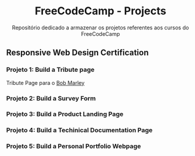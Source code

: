 <div align="center">

# FreeCodeCamp - Projects
Repositório dedicado a armazenar os projetos referentes aos cursos do FreeCodeCamp
</div>

## Responsive Web Design Certification
### Projeto 1: Build a Tribute page

Tribute Page para o [Bob Marley](https://github.com/soaresmilton/freeCodeCamp/tree/main/ResponsiveWebDesignCertification/TributePage)

### Projeto 2: Build a Survey Form
### Projeto 3: Build a Product Landing Page
### Projeto 4: Build a Techinical Documentation Page
### Projeto 5: Build a Personal Portfolio Webpage